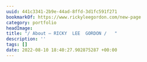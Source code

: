 ```yaml
---
uuid: 441c3341-2b9e-44ad-8ffd-3d1fc591f271
bookmarkOf: https://www.rickyleegordon.com/new-page
category: portfolio
headImage:
title: "/ About — RICKY  LEE  GORDON /   "
description: ''
tags: []
date: 2022-08-10 18:40:27.902875287 +00:00
---
```

